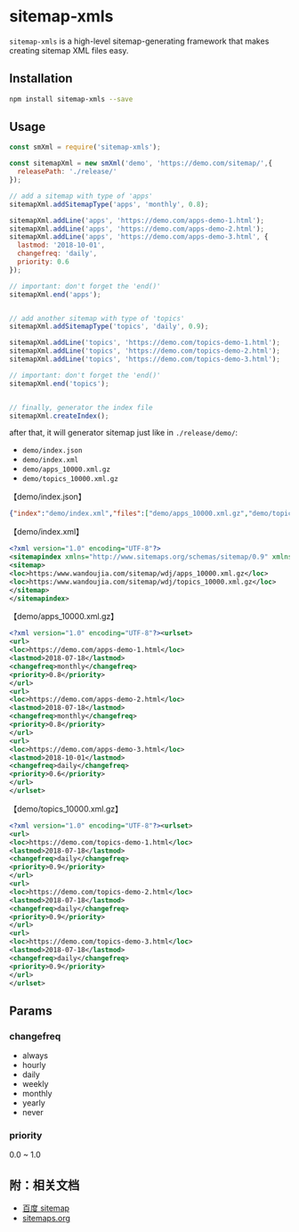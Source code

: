 # sitemap-xmls

`sitemap-xmls` is a high-level sitemap-generating framework that makes creating sitemap XML files easy.

## Installation

```bash
npm install sitemap-xmls --save
```

## Usage

```js
const smXml = require('sitemap-xmls');

const sitemapXml = new smXml('demo', 'https://demo.com/sitemap/',{
  releasePath: './release/'
});

// add a sitemap with type of 'apps'
sitemapXml.addSitemapType('apps', 'monthly', 0.8);

sitemapXml.addLine('apps', 'https://demo.com/apps-demo-1.html');
sitemapXml.addLine('apps', 'https://demo.com/apps-demo-2.html');
sitemapXml.addLine('apps', 'https://demo.com/apps-demo-3.html', {
  lastmod: '2018-10-01',
  changefreq: 'daily',
  priority: 0.6
});

// important: don't forget the 'end()'
sitemapXml.end('apps');


// add another sitemap with type of 'topics'
sitemapXml.addSitemapType('topics', 'daily', 0.9);

sitemapXml.addLine('topics', 'https://demo.com/topics-demo-1.html');
sitemapXml.addLine('topics', 'https://demo.com/topics-demo-2.html');
sitemapXml.addLine('topics', 'https://demo.com/topics-demo-3.html');

// important: don't forget the 'end()'
sitemapXml.end('topics');


// finally, generator the index file
sitemapXml.createIndex();
```

after that, it will generator sitemap just like in `./release/demo/`:

- `demo/index.json`
- `demo/index.xml`
- `demo/apps_10000.xml.gz`
- `demo/topics_10000.xml.gz`

【demo/index.json】

```json
{"index":"demo/index.xml","files":["demo/apps_10000.xml.gz","demo/topics_10000.xml.gz"]}
```

【demo/index.xml】

```xml
<?xml version="1.0" encoding="UTF-8"?>
<sitemapindex xmlns="http://www.sitemaps.org/schemas/sitemap/0.9" xmlns:mobile="http://www.google.com/schemas/sitemap-mobile/1.0" xmlns:image="http://www.google.com/schemas/sitemap-image/1.1" xmlns:video="http://www.google.com/schemas/sitemap-video/1.1">
<sitemap>
<loc>https:/www.wandoujia.com/sitemap/wdj/apps_10000.xml.gz</loc>
<loc>https:/www.wandoujia.com/sitemap/wdj/topics_10000.xml.gz</loc>
</sitemap>
</sitemapindex>
```

【demo/apps_10000.xml.gz】

```xml
<?xml version="1.0" encoding="UTF-8"?><urlset>
<url>
<loc>https://demo.com/apps-demo-1.html</loc>
<lastmod>2018-07-18</lastmod>
<changefreq>monthly</changefreq>
<priority>0.8</priority>
</url>
<url>
<loc>https://demo.com/apps-demo-2.html</loc>
<lastmod>2018-07-18</lastmod>
<changefreq>monthly</changefreq>
<priority>0.8</priority>
</url>
<url>
<loc>https://demo.com/apps-demo-3.html</loc>
<lastmod>2018-10-01</lastmod>
<changefreq>daily</changefreq>
<priority>0.6</priority>
</url>
</urlset>
```

【demo/topics_10000.xml.gz】

```xml
<?xml version="1.0" encoding="UTF-8"?><urlset>
<url>
<loc>https://demo.com/topics-demo-1.html</loc>
<lastmod>2018-07-18</lastmod>
<changefreq>daily</changefreq>
<priority>0.9</priority>
</url>
<url>
<loc>https://demo.com/topics-demo-2.html</loc>
<lastmod>2018-07-18</lastmod>
<changefreq>daily</changefreq>
<priority>0.9</priority>
</url>
<url>
<loc>https://demo.com/topics-demo-3.html</loc>
<lastmod>2018-07-18</lastmod>
<changefreq>daily</changefreq>
<priority>0.9</priority>
</url>
</urlset>
```

## Params

### changefreq

- always
- hourly
- daily
- weekly
- monthly
- yearly
- never

### priority

0.0 ~ 1.0


## 附：相关文档

- [百度 sitemap](https://ziyuan.baidu.com/college/courseinfo?id=267&page=2#04)
- [sitemaps.org](https://www.sitemaps.org/index.html)
